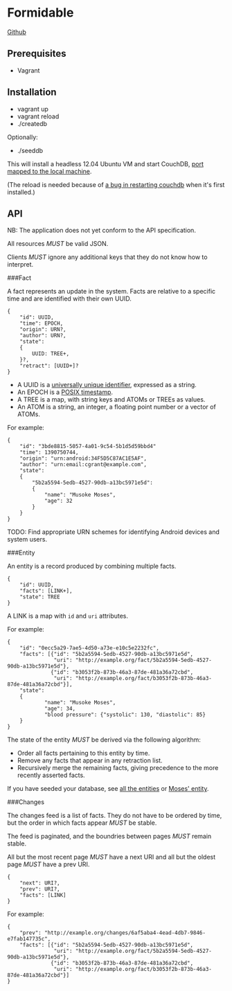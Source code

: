 Formidable
==========

[Github](https://github.com/ICT4H-TW/formidable-server)

Prerequisites
------------

* Vagrant

Installation
------------

* vagrant up
* vagrant reload
* ./createdb

Optionally:

* ./seeddb

This will install a headless 12.04 Ubuntu VM and start CouchDB, [port mapped to the local machine](http://localhost:5984/_utils/).

(The reload is needed because of [a bug in restarting couchdb](https://bugs.launchpad.net/ubuntu/+source/couchdb/+bug/448682) when it's first installed.)

API
---

NB: The application does not yet conform to the API specification.

All resources *MUST* be valid JSON.

Clients *MUST* ignore any additional keys that they do not know how to interpret.

###Fact

A fact represents an update in the system. Facts are relative to a specific time and are identified with their own UUID.

    {
        "id": UUID,
        "time": EPOCH,
        "origin": URN?,
        "author": URN?,
        "state":
        {
            UUID: TREE+,
        }?,
        "retract": [UUID+]?
    }

* A UUID is a [universally unique identifier](https://en.wikipedia.org/wiki/Universally_unique_identifier), expressed as a string.
* An EPOCH is a [POSIX timestamp](https://en.wikipedia.org/wiki/Unix_time).
* A TREE is a map, with string keys and ATOMs or TREEs as values.
* An ATOM is a string, an integer, a floating point number or a vector of ATOMs.

For example:

    {
        "id": "3bde8815-5057-4a01-9c54-5b1d5d59bbd4"
        "time": 1390750744,
        "origin": "urn:android:34F5D5C87AC1E5AF",
        "author": "urn:email:cgrant@example.com",
        "state":
        {
            "5b2a5594-5edb-4527-90db-a13bc5971e5d":
            {
                "name": "Musoke Moses",
                "age": 32
            }
        }
    }

TODO: Find appropriate URN schemes for identifying Android devices and system users.

###Entity

An entity is a record produced by combining multiple facts. 

    {
        "id": UUID,
        "facts": [LINK+],
        "state": TREE
    }

A LINK is a map with `id` and `uri` attributes.

For example:

    {
        "id": "0ecc5a29-7ae5-4d50-a73e-e10c5e2232fc",
        "facts": [{"id": "5b2a5594-5edb-4527-90db-a13bc5971e5d",
                   "uri": "http://example.org/fact/5b2a5594-5edb-4527-90db-a13bc5971e5d"},
                  {"id": "b3053f2b-873b-46a3-87de-481a36a72cbd",
                   "uri": "http://example.org/fact/b3053f2b-873b-46a3-87de-481a36a72cbd"}],
        "state":
        {
                "name": "Musoke Moses",
                "age": 34,
                "blood pressure": {"systolic": 130, "diastolic": 85}
        }
    }

The state of the entity *MUST* be derived via the following algorithm:
* Order all facts pertaining to this entity by time.
* Remove any facts that appear in any retraction list.
* Recursively merge the remaining facts, giving precedence to the more recently asserted facts.

If you have seeded your database, see [all the entities](http://localhost:5984/formidable/_design/entities/_view/current?group=true) or [Moses' entity](http://localhost:5984/formidable/_design/entities/_list/one/current?key=%22604c61ef-33c2-4654-aa23-0cc5396ba6c5%22&group=true).

###Changes

The changes feed is a list of facts. They do not have to be ordered by time, but the order in which facts appear *MUST* be stable.

The feed is paginated, and the boundries between pages *MUST* remain stable.

All but the most recent page *MUST* have a next URI and all but the oldest page *MUST* have a prev URI.

    {
        "next": URI?,
        "prev": URI?,
        "facts": [LINK]
    }

For example:

    {
        "prev": "http://example.org/changes/6af5aba4-4ead-4db7-9846-e7fab147735c",
        "facts": [{"id": "5b2a5594-5edb-4527-90db-a13bc5971e5d",
                   "uri": "http://example.org/fact/5b2a5594-5edb-4527-90db-a13bc5971e5d"},
                  {"id": "b3053f2b-873b-46a3-87de-481a36a72cbd",
                   "uri": "http://example.org/fact/b3053f2b-873b-46a3-87de-481a36a72cbd"}]
    }
